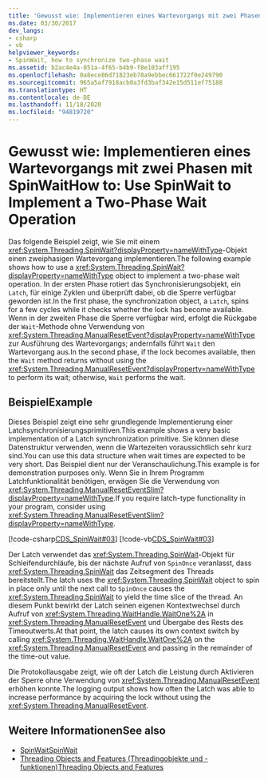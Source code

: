 ```yaml
---
title: 'Gewusst wie: Implementieren eines Wartevorgangs mit zwei Phasen mit SpinWait'
ms.date: 03/30/2017
dev_langs:
- csharp
- vb
helpviewer_keywords:
- SpinWait, how to synchronize two-phase wait
ms.assetid: b2ac4e4a-051a-4f65-b4b9-f8e103aff195
ms.openlocfilehash: 0a8ece86d71823eb78a9ebbec661722f0e249790
ms.sourcegitcommit: 965a5af7918acb0a3fd3baf342e15d511ef75188
ms.translationtype: HT
ms.contentlocale: de-DE
ms.lasthandoff: 11/18/2020
ms.locfileid: "94819720"
---
```

# <a name="how-to-use-spinwait-to-implement-a-two-phase-wait-operation"></a><span data-ttu-id="60503-102">Gewusst wie: Implementieren eines Wartevorgangs mit zwei Phasen mit SpinWait</span><span class="sxs-lookup"><span data-stu-id="60503-102">How to: Use SpinWait to Implement a Two-Phase Wait Operation</span></span>
<span data-ttu-id="60503-103">Das folgende Beispiel zeigt, wie Sie mit einem <xref:System.Threading.SpinWait?displayProperty=nameWithType>-Objekt einen zweiphasigen Wartevorgang implementieren.</span><span class="sxs-lookup"><span data-stu-id="60503-103">The following example shows how to use a <xref:System.Threading.SpinWait?displayProperty=nameWithType> object to implement a two-phase wait operation.</span></span> <span data-ttu-id="60503-104">In der ersten Phase rotiert das Synchronisierungsobjekt, ein `Latch`, für einige Zyklen und überprüft dabei, ob die Sperre verfügbar geworden ist.</span><span class="sxs-lookup"><span data-stu-id="60503-104">In the first phase, the synchronization object, a `Latch`, spins for a few cycles while it checks whether the lock has become available.</span></span> <span data-ttu-id="60503-105">Wenn in der zweiten Phase die Sperre verfügbar wird, erfolgt die Rückgabe der `Wait`-Methode ohne Verwendung von <xref:System.Threading.ManualResetEvent?displayProperty=nameWithType> zur Ausführung des Wartevorgangs; andernfalls führt `Wait` den Wartevorgang aus.</span><span class="sxs-lookup"><span data-stu-id="60503-105">In the second phase, if the lock becomes available, then the `Wait` method returns without using the <xref:System.Threading.ManualResetEvent?displayProperty=nameWithType> to perform its wait; otherwise, `Wait` performs the wait.</span></span>  
  
## <a name="example"></a><span data-ttu-id="60503-106">Beispiel</span><span class="sxs-lookup"><span data-stu-id="60503-106">Example</span></span>  
 <span data-ttu-id="60503-107">Dieses Beispiel zeigt eine sehr grundlegende Implementierung einer Latchsynchronisierungsprimitiven.</span><span class="sxs-lookup"><span data-stu-id="60503-107">This example shows a very basic implementation of a Latch synchronization primitive.</span></span> <span data-ttu-id="60503-108">Sie können diese Datenstruktur verwenden, wenn die Wartezeiten voraussichtlich sehr kurz sind.</span><span class="sxs-lookup"><span data-stu-id="60503-108">You can use this data structure when wait times are expected to be very short.</span></span> <span data-ttu-id="60503-109">Das Beispiel dient nur der Veranschaulichung.</span><span class="sxs-lookup"><span data-stu-id="60503-109">This example is for demonstration purposes only.</span></span> <span data-ttu-id="60503-110">Wenn Sie in Ihrem Programm Latchfunktionalität benötigen, erwägen Sie die Verwendung von <xref:System.Threading.ManualResetEventSlim?displayProperty=nameWithType>.</span><span class="sxs-lookup"><span data-stu-id="60503-110">If you require latch-type functionality in your program, consider using <xref:System.Threading.ManualResetEventSlim?displayProperty=nameWithType>.</span></span>  
  
 [!code-csharp[CDS_SpinWait#03](../../../samples/snippets/csharp/VS_Snippets_Misc/cds_spinwait/cs/spinwait03.cs#03)]
 [!code-vb[CDS_SpinWait#03](../../../samples/snippets/visualbasic/VS_Snippets_Misc/cds_spinwait/vb/spinwait2.vb#03)]  
  
 <span data-ttu-id="60503-111">Der Latch verwendet das <xref:System.Threading.SpinWait>-Objekt für Schleifendurchläufe, bis der nächste Aufruf von `SpinOnce` veranlasst, dass <xref:System.Threading.SpinWait> das Zeitsegment des Threads bereitstellt.</span><span class="sxs-lookup"><span data-stu-id="60503-111">The latch uses the <xref:System.Threading.SpinWait> object to spin in place only until the next call to `SpinOnce` causes the <xref:System.Threading.SpinWait> to yield the time slice of the thread.</span></span> <span data-ttu-id="60503-112">An diesem Punkt bewirkt der Latch seinen eigenen Kontextwechsel durch Aufruf von <xref:System.Threading.WaitHandle.WaitOne%2A> in <xref:System.Threading.ManualResetEvent> und Übergabe des Rests des Timeoutwerts.</span><span class="sxs-lookup"><span data-stu-id="60503-112">At that point, the latch causes its own context switch by calling <xref:System.Threading.WaitHandle.WaitOne%2A> on the <xref:System.Threading.ManualResetEvent> and passing in the remainder of the time-out value.</span></span>  
  
 <span data-ttu-id="60503-113">Die Protokollausgabe zeigt, wie oft der Latch die Leistung durch Aktivieren der Sperre ohne Verwendung von <xref:System.Threading.ManualResetEvent> erhöhen konnte.</span><span class="sxs-lookup"><span data-stu-id="60503-113">The logging output shows how often the Latch was able to increase performance by acquiring the lock without using the <xref:System.Threading.ManualResetEvent>.</span></span>  
  
## <a name="see-also"></a><span data-ttu-id="60503-114">Weitere Informationen</span><span class="sxs-lookup"><span data-stu-id="60503-114">See also</span></span>

- [<span data-ttu-id="60503-115">SpinWait</span><span class="sxs-lookup"><span data-stu-id="60503-115">SpinWait</span></span>](spinwait.md)
- [<span data-ttu-id="60503-116">Threading Objects and Features (Threadingobjekte und -funktionen)</span><span class="sxs-lookup"><span data-stu-id="60503-116">Threading Objects and Features</span></span>](threading-objects-and-features.md)
